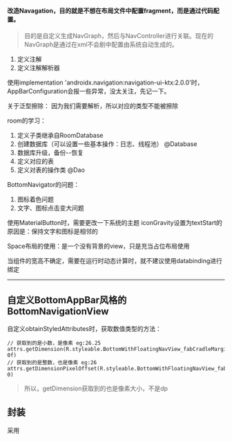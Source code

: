 #### 改造Navagation，目的就是不想在布局文件中配置fragment，而是通过代码配置。
>目的是自定义生成NavGraph，然后与NavController进行关联。现在的NavGraph是通过在xml不会剧中配置由系统自动生成的。

1. 定义注解
2. 定义注解解析器

使用implementation 'androidx.navigation:navigation-ui-ktx:2.0.0'时，AppBarConfiguration会报一些异常，没太关注，先记一下。

关于泛型擦除：
因为我们需要解析，所以对应的类型不能被擦除

room的学习：
1. 定义子类继承自RoomDatabase
2. 创建数据库（可以设置一些基本操作：日志、线程池） @Database
3. 数据库升级，备份--恢复
4. 定义对应的表
5. 定义对表的操作类 @Dao

BottomNavigator的问题：
1. 图标着色问题
2. 文字、图标点击变大问题

使用MaterialButton时，需要更改一下系统的主题
iconGravity设置为textStart的原因是：保持文字和图标是相邻的

Space布局的使用：是一个没有背景的view，只是充当占位布局使用

当组件的宽高不确定，需要在运行时动态计算时，就不建议使用databinding进行绑定

-----------------------------------------------------------------

## 自定义BottomAppBar风格的BottomNavigationView
自定义obtainStyledAttributes时，获取数值类型的方法：
```
// 获取到的是小数，是像素 eg:26.25
attrs.getDimension(R.styleable.BottomWithFloatingNavView_fabCradleMargin, 0f)
// 获取到的是整数，也是像素 eg:26
attrs.getDimensionPixelOffset(R.styleable.BottomWithFloatingNavView_fabCradleMargin, 0)
```
>所以，getDimension获取到的也是像素大小，不是dp

## 封装
采用